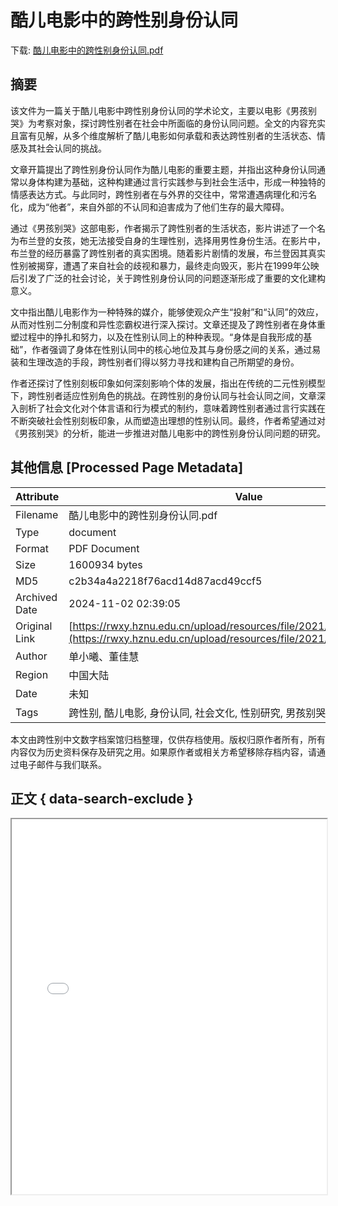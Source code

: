 # 酷儿电影中的跨性别身份认同

<!-- tcd_download_link -->
下载: <a href="../酷儿电影中的跨性别身份认同.pdf" download>酷儿电影中的跨性别身份认同.pdf</a>
<!-- tcd_download_link_end -->

## 摘要

<!-- tcd_abstract -->
该文件为一篇关于酷儿电影中跨性别身份认同的学术论文，主要以电影《男孩别哭》为考察对象，探讨跨性别者在社会中所面临的身份认同问题。全文的内容充实且富有见解，从多个维度解析了酷儿电影如何承载和表达跨性别者的生活状态、情感及其社会认同的挑战。

文章开篇提出了跨性别身份认同作为酷儿电影的重要主题，并指出这种身份认同通常以身体构建为基础，这种构建通过言行实践参与到社会生活中，形成一种独特的情感表达方式。与此同时，跨性别者在与外界的交往中，常常遭遇病理化和污名化，成为“他者”，来自外部的不认同和迫害成为了他们生存的最大障碍。

通过《男孩别哭》这部电影，作者揭示了跨性别者的生活状态，影片讲述了一个名为布兰登的女孩，她无法接受自身的生理性别，选择用男性身份生活。在影片中，布兰登的经历暴露了跨性别者的真实困境。随着影片剧情的发展，布兰登因其真实性别被揭穿，遭遇了来自社会的歧视和暴力，最终走向毁灭，影片在1999年公映后引发了广泛的社会讨论，关于跨性别身份认同的问题逐渐形成了重要的文化建构意义。

文中指出酷儿电影作为一种特殊的媒介，能够使观众产生“投射”和“认同”的效应，从而对性别二分制度和异性恋霸权进行深入探讨。文章还提及了跨性别者在身体重塑过程中的挣扎和努力，以及在性别认同上的种种表现。“身体是自我形成的基础”，作者强调了身体在性别认同中的核心地位及其与身份感之间的关系，通过易装和生理改造的手段，跨性别者们得以努力寻找和建构自己所期望的身份。

作者还探讨了性别刻板印象如何深刻影响个体的发展，指出在传统的二元性别模型下，跨性别者适应性别角色的挑战。在跨性别的身份认同与社会认同之间，文章深入剖析了社会文化对个体言语和行为模式的制约，意味着跨性别者通过言行实践在不断突破社会性别刻板印象，从而塑造出理想的性别认同。最终，作者希望通过对《男孩别哭》的分析，能进一步推进对酷儿电影中的跨性别身份认同问题的研究。

<!-- tcd_abstract_end -->

## 其他信息 [Processed Page Metadata]

| Attribute       | Value                                  |
|-----------------|----------------------------------------|
| Filename        | 酷儿电影中的跨性别身份认同.pdf                             |
| Type            | document                                 |
| Format          | PDF Document                               |
| Size            | 1600934 bytes                           |
| MD5             | c2b34a4a2218f76acd14d87acd49ccf5                                  |
| Archived Date   | 2024-11-02 02:39:05                             |
| Original Link   | [https://rwxy.hznu.edu.cn/upload/resources/file/2021/07/24/7655951.pdf](https://rwxy.hznu.edu.cn/upload/resources/file/2021/07/24/7655951.pdf)                         |
| Author          | 单小曦、董佳慧                               |
| Region          | 中国大陆                               |
| Date            | 未知                                 |
| Tags            | 跨性别, 酷儿电影, 身份认同, 社会文化, 性别研究, 男孩别哭                                 |

本文由跨性别中文数字档案馆归档整理，仅供存档使用。版权归原作者所有，所有内容仅为历史资料保存及研究之用。如果原作者或相关方希望移除存档内容，请通过电子邮件与我们联系。

## 正文 { data-search-exclude }

<!-- tcd_main_text -->
<iframe src="../酷儿电影中的跨性别身份认同.pdf" width="100%" height="600px">
    <p>无法显示PDF，请下载查看。</p>
</iframe>
<!-- tcd_main_text_end -->

